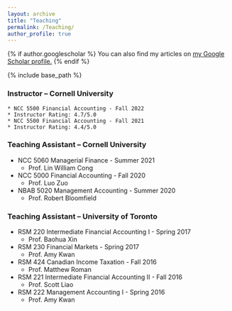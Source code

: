 ```yaml
---
layout: archive
title: "Teaching"
permalink: /Teaching/
author_profile: true
---
```


{% if author.googlescholar %}
  You can also find my articles on <u><a href="{{author.googlescholar}}">my Google Scholar profile</a>.</u>
{% endif %}

{% include base_path %}


### Instructor – Cornell University
    * NCC 5500 Financial Accounting	- Fall 2022
    * Instructor Rating: 4.7/5.0
    * NCC 5500 Financial Accounting	- Fall 2021
    * Instructor Rating: 4.4/5.0

### Teaching Assistant – Cornell University
* NCC 5060 Managerial Finance	- Summer 2021
    * Prof. Lin William Cong
* NCC 5000 Financial Accounting	- Fall 2020
    * Prof. Luo Zuo
* NBAB 5020 Management Accounting	- Summer 2020
    * Prof. Robert Bloomfield

### Teaching Assistant – University of Toronto
* RSM 220 Intermediate Financial Accounting I - Spring 2017
    * Prof. Baohua Xin
* RSM 230 Financial Markets	- Spring 2017
    * Prof. Amy Kwan
* RSM 424 Canadian Income Taxation - Fall 2016
    * Prof. Matthew Roman
* RSM 221 Intermediate Financial Accounting II 	- Fall 2016
    * Prof. Scott Liao
* RSM 222 Management Accounting I	- Spring 2016
    * Prof. Amy Kwan

